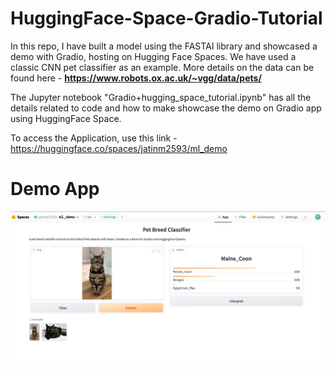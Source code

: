# HuggingFace-Space-Gradio-Tutorial
In this repo, I have built a model using the FASTAI library and showcased  a demo with Gradio, hosting on Hugging Face Spaces. We have used a classic CNN pet classifier as an example. More details on the data can be found here - **https://www.robots.ox.ac.uk/~vgg/data/pets/**

The Jupyter notebook "Gradio+hugging_space_tutorial.ipynb" has all the details related to code and how to make showcase the demo on Gradio app using HuggingFace Space.


To access the Application, use this link - https://huggingface.co/spaces/jatinm2593/ml_demo 


# Demo App
<img src="Screen Shot 2023-08-21 at 4.05.15 PM.png">


